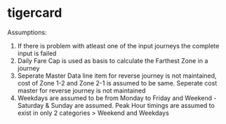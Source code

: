# tigercard

Assumptions:
1) If there is problem with atleast one of the input journeys the complete input is failed
2) Daily Fare Cap is used as basis to calculate the Farthest Zone in a journey
3) Seperate Master Data line item for reverse journey is not maintained, cost of Zone 1-2 and Zone 2-1 is assumed to be same. Seperate cost master for reverse journey is not maintained
4) Weekdays are assumed to be from Monday to Friday and Weekend - Saturday & Sunday are assumed. Peak Hour timings are assumed to exist in only 2 categories > Weekend and Weekdays
